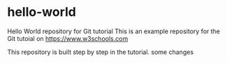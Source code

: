 # hello-world
Hello World repository for Git tutorial
This is an example repository for the Git tutoial on https://www.w3schools.com

This repository is built step by step in the tutorial. 
some changes
